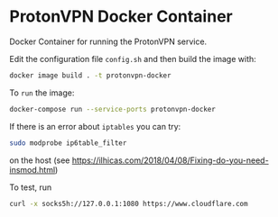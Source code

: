 # ProtonVPN Docker Container

Docker Container for running the ProtonVPN service.

Edit the configuration file `config.sh` and then build the image with:

```sh
docker image build . -t protonvpn-docker
```

To `run` the image:

```sh
docker-compose run --service-ports protonvpn-docker
```

If there is an error about `iptables` you can try:

```sh
sudo modprobe ip6table_filter
```

on the host (see https://ilhicas.com/2018/04/08/Fixing-do-you-need-insmod.html)

To test, run

```sh
curl -x socks5h://127.0.0.1:1080 https://www.cloudflare.com
```
